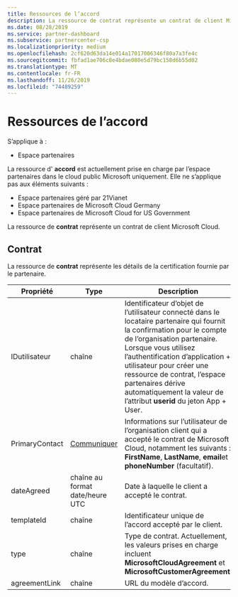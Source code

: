```yaml
---
title: Ressources de l’accord
description: La ressource de contrat représente un contrat de client Microsoft Cloud.
ms.date: 08/28/2019
ms.service: partner-dashboard
ms.subservice: partnercenter-csp
ms.localizationpriority: medium
ms.openlocfilehash: 2cf620d63da14e014a17017006346f80a7a3fe4c
ms.sourcegitcommit: fbfad1ae706c8e4bdae080e5d79bc158d6b55d02
ms.translationtype: MT
ms.contentlocale: fr-FR
ms.lasthandoff: 11/26/2019
ms.locfileid: "74489259"
---
```

# <a name="agreement-resources"></a>Ressources de l’accord

S’applique à :

- Espace partenaires

La ressource d' **accord** est actuellement prise en charge par l’espace partenaires dans le cloud public Microsoft uniquement. Elle ne s’applique pas aux éléments suivants :

- Espace partenaires géré par 21Vianet
- Espace partenaires de Microsoft Cloud Germany
- Espace partenaires de Microsoft Cloud for US Government

La ressource de **contrat** représente un contrat de client Microsoft Cloud.

## <a name="agreement"></a>Contrat

La ressource de **contrat** représente les détails de la certification fournie par le partenaire.

| Propriété       | Type   | Description                                                                                               |
|----------------|--------|-----------------------------------------------------------------------------------------------------------|
| IDutilisateur         | chaîne                         | Identificateur d’objet de l’utilisateur connecté dans le locataire partenaire qui fournit la confirmation pour le compte de l’organisation partenaire. Lorsque vous utilisez l’authentification d’application + utilisateur pour créer une ressource de contrat, l’espace partenaires dérive automatiquement la valeur de l’attribut **userid** du jeton App + User.                                                                             |
| PrimaryContact | [Communiquer](./utility-resources.md#contact) | Informations sur l’utilisateur de l’organisation client qui a accepté le contrat de Microsoft Cloud, notamment les suivants : **FirstName**, **LastName**, **email**et **phoneNumber** (facultatif). |
| dateAgreed     | chaîne au format date/heure UTC | Date à laquelle le client a accepté le contrat.                                 |
| templateId     |chaîne                          | Identificateur unique de l’accord accepté par le client. |
| type           |chaîne                          | Type de contrat. Actuellement, les valeurs prises en charge incluent **MicrosoftCloudAgreement** et **MicrosoftCustomerAgreement**.|
| agreementLink  | chaîne                         | URL du modèle d’accord.                                                    |
